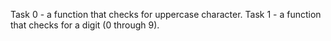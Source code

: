 Task 0 - a function that checks for uppercase character.
Task 1 - a function that checks for a digit (0 through 9).
